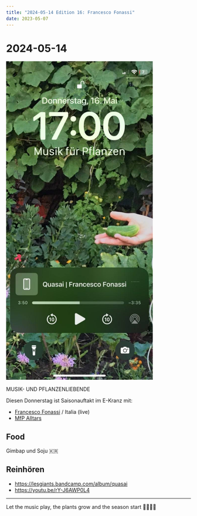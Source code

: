 ```yaml
---
title: "2024-05-14 Edition 16: Francesco Fonassi"
date: 2023-05-07
---
```


# 2024-05-14

<img src="/240516.jpg" width="400">

MUSIK- UND PFLANZENLIEBENDE 

Diesen Donnerstag ist Saisonauftakt im E-Kranz mit:
- [Francesco Fonassi](https://soundcloud.com/hex-aux) / Italia (live)
- [MfP Alltars](about)

## Food
Gimbap und Soju 🇰🇷

## Reinhören
- https://lesgiants.bandcamp.com/album/quasai
- https://youtu.be/rY-J6AWP0L4

---

Let the music play, the plants grow and the season start 🦎🌱🌾🌼
